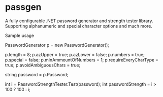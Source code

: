 # passgen
A fully configurable .NET password generator and strength tester library. Supporting alphanumeric and special character options and much more.

Sample usage

PasswordGenerator p = new PasswordGenerator();

p.length = 8;
p.azUpper = true;
p.azLower = false;
p.numbers = true;
p.special = false;
p.minAmmountOfNumbers = 1;
p.requireEveryCharType = true;
p.avoidAmbiguousChars = true;

string password = p.Password;

int i = PasswordStrengthTester.Test(password);
int passwordStrength = i > 100 ? 100 : i;
